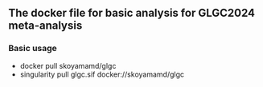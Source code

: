 ## The docker file for basic analysis for GLGC2024 meta-analysis

### Basic usage
- docker pull skoyamamd/glgc
- singularity pull glgc.sif docker://skoyamamd/glgc

